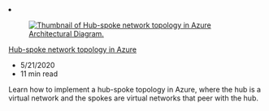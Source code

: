 <!-- This file is automatically generated by build/architectures/build_index.py. Any updates will be lost. -->

<!-- markdownlint-disable MD033 -->

<li class="grid-item item-column" data-categories="Networking Management and Governance Hybrid ">
<article class="card">
    <div class="card-header has-margin-bottom-none" aria-hidden="true">
        <figure class="image diagram has-height-175 has-overflow-hidden level">
            <a href="/azure/architecture/reference-architectures/hybrid-networking/hub-spoke"><img src="/azure/architecture/browse/thumbs/hub-spoke.png" class="diagram" alt="Thumbnail of Hub-spoke network topology in Azure Architectural Diagram." data-linktype="relative-path"></a>
        </figure>
    </div>
    <div class="card-content">
        <a class="card-content-title has-margin-top-none" href="/azure/architecture/reference-architectures/hybrid-networking/hub-spoke">
            <p>Hub-spoke network topology in Azure</p>
        </a>
        <ul class="card-content-metadata">
            <li>5/21/2020</li>
            <li>11 min read</li>
        </ul>
        <p class="card-content-description">Learn how to implement a hub-spoke topology in Azure, where the hub is a virtual network and the spokes are virtual networks that peer with the hub.</p>
        <div class="bottom-to-top-fade is-hidden-mobile"></div>
    </div>
</article>
</li>

